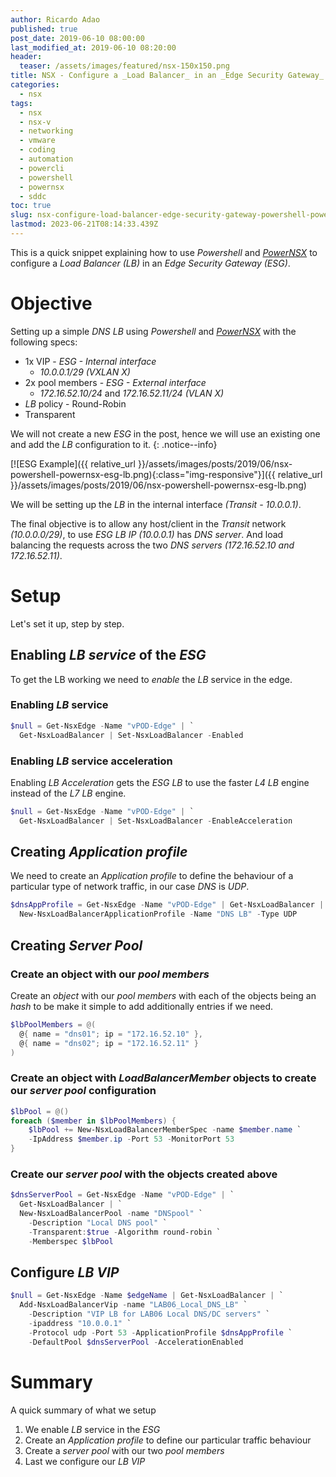 ```yaml
---
author: Ricardo Adao
published: true
post_date: 2019-06-10 08:00:00
last_modified_at: 2019-06-10 08:20:00
header:
  teaser: /assets/images/featured/nsx-150x150.png
title: NSX - Configure a _Load Balancer_ in an _Edge Security Gateway_ using _Powershell/PowerNSX_
categories:
  - nsx
tags:
  - nsx
  - nsx-v
  - networking
  - vmware
  - coding
  - automation
  - powercli
  - powershell
  - powernsx
  - sddc
toc: true
slug: nsx-configure-load-balancer-edge-security-gateway-powershell-powernsx
lastmod: 2023-06-21T08:14:33.439Z
---
```

This is a quick snippet explaining how to use _Powershell_ and _[PowerNSX](https://powernsx.github.io/)_ to configure a _Load Balancer (LB)_ in an _Edge Security Gateway (ESG)_.

# Objective

Setting up a simple _DNS LB_ using _Powershell_ and _[PowerNSX](https://powernsx.github.io/)_ with the following specs:

* 1x VIP - _ESG - Internal interface_  
  * _10.0.0.1/29_ _(VXLAN X)_
* 2x pool members - _ESG - External interface_  
  * _172.16.52.10/24_ and _172.16.52.11/24_ _(VLAN X)_
* _LB_ policy - Round-Robin
* Transparent

We will not create a new _ESG_ in the post, hence we will use an existing one and add the _LB_ configuration to it.
{: .notice--info}

[![ESG Example]({{ relative_url }}/assets/images/posts/2019/06/nsx-powershell-powernsx-esg-lb.png){:class="img-responsive"}]({{ relative_url }}/assets/images/posts/2019/06/nsx-powershell-powernsx-esg-lb.png)

We will be setting up the _LB_ in the internal interface _(Transit - 10.0.0.1)_.

The final objective is to allow any host/client in the _Transit_ network _(10.0.0.0/29)_, to use _ESG LB IP (10.0.0.1)_ has _DNS server_.
And load balancing the requests across the two _DNS servers_ _(172.16.52.10 and 172.16.52.11)_.

# Setup

Let's set it up, step by step.

## Enabling _LB service_ of the _ESG_

To get the LB working we need to _enable_ the _LB_ service in the edge.

### Enabling _LB_ service

```powershell
$null = Get-NsxEdge -Name "vPOD-Edge" | `
  Get-NsxLoadBalancer | Set-NsxLoadBalancer -Enabled
```

### Enabling _LB_ service acceleration

Enabling _LB Acceleration_ gets the _ESG LB_ to use the faster _L4 LB_ engine instead of the _L7 LB_ engine.

```powershell
$null = Get-NsxEdge -Name "vPOD-Edge" | `
  Get-NsxLoadBalancer | Set-NsxLoadBalancer -EnableAcceleration
```

## Creating _Application profile_

We need to create an _Application profile_ to define the behaviour of a particular type of network traffic, in our case _DNS_ is _UDP_.

```powershell
$dnsAppProfile = Get-NsxEdge -Name "vPOD-Edge" | Get-NsxLoadBalancer | `
  New-NsxLoadBalancerApplicationProfile -Name "DNS LB" -Type UDP
```

## Creating _Server Pool_

### Create an object with our _pool members_

Create an _object_ with our _pool members_ with each of the objects being an _hash_ to be make it simple to add additionally entries if we need.

```powershell
$lbPoolMembers = @(
  @{ name = "dns01"; ip = "172.16.52.10" },
  @{ name = "dns02"; ip = "172.16.52.11" }
)
```

### Create an object with _LoadBalancerMember_ objects to create our _server pool_ configuration

```powershell
$lbPool = @()
foreach ($member in $lbPoolMembers) {
    $lbPool += New-NsxLoadBalancerMemberSpec -name $member.name `
    -IpAddress $member.ip -Port 53 -MonitorPort 53
}
```

### Create our _server pool_ with the objects created above

```powershell
$dnsServerPool = Get-NsxEdge -Name "vPOD-Edge" | `
  Get-NsxLoadBalancer | `
  New-NsxLoadBalancerPool -name "DNSpool" `
    -Description "Local DNS pool" `
    -Transparent:$true -Algorithm round-robin `
    -Memberspec $lbPool
```

## Configure _LB VIP_

```powershell
$null = Get-NsxEdge -Name $edgeName | Get-NsxLoadBalancer | `
  Add-NsxLoadBalancerVip -name "LAB06_Local_DNS_LB" `
    -Description "VIP LB for LAB06 Local DNS/DC servers" `
    -ipaddress "10.0.0.1" `
    -Protocol udp -Port 53 -ApplicationProfile $dnsAppProfile `
    -DefaultPool $dnsServerPool -AccelerationEnabled
```

# Summary

A quick summary of what we setup

1. We enable _LB_ service in the _ESG_
2. Create an _Application profile_ to define our particular traffic behaviour
3. Create a _server pool_ with our two _pool members_
4. Last we configure our _LB VIP_